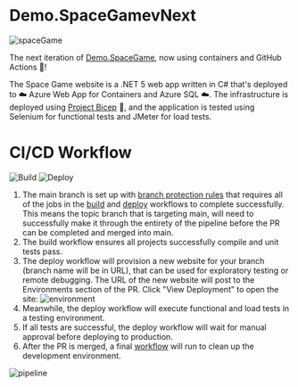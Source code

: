 # Demo.SpaceGamevNext
![spaceGame](https://user-images.githubusercontent.com/6855361/111529516-3efed480-8730-11eb-9a73-a1f4727f3b21.PNG)

The next iteration of [Demo.SpaceGame](https://github.com/MarcusFelling/Demo.SpaceGame), now using containers and GitHub Actions 🚀!

The Space Game website is a .NET 5 web app written in C# that's deployed to ☁️ Azure Web App for Containers and Azure SQL ☁️. The infrastructure is deployed using [Project Bicep](https://github.com/Azure/bicep) 💪, and the application is tested using Selenium for functional tests and JMeter for load tests.

# CI/CD Workflow

![Build](https://github.com/MarcusFelling/Demo.SpaceGamevNext/actions/workflows/build.yml/badge.svg?branch=main) 
![Deploy](https://github.com/MarcusFelling/Demo.SpaceGamevNext/actions/workflows/deployment.yml/badge.svg?branch=main)

1. The main branch is set up with [branch protection rules](https://docs.github.com/en/github/administering-a-repository/managing-a-branch-protection-rule#:~:text=You%20can%20create%20a%20branch,merged%20into%20the%20protected%20branch.) that requires all of the jobs in the [build](https://github.com/MarcusFelling/Demo.SpaceGamevNext/blob/main/.github/workflows/build.yml) and [deploy](https://github.com/MarcusFelling/Demo.SpaceGamevNext/blob/main/.github/workflows/deployment.yml) workflows to complete successfully. This means the topic branch that is targeting main, will need to successfully make it through the entirety of the pipeline before the PR can be completed and merged into main.
2. The build workflow ensures all projects successfully compile and unit tests pass.
3. The deploy workflow will provision a new website for your branch (branch name will be in URL), that can be used for exploratory testing or remote debugging. The URL of the new website will post to the Environments section of the PR. Click "View Deployment" to open the site:
![environment](https://user-images.githubusercontent.com/6855361/111533320-a61e8800-8734-11eb-93d4-b2f4883313b3.PNG)
5. Meanwhile, the deploy workflow will execute functional and load tests in a testing environment.
6. If all tests are successful, the deploy workflow will wait for manual approval before deploying to production.
7. After the PR is merged, a final [workflow](https://github.com/MarcusFelling/Demo.SpaceGamevNext/actions/runs/662366419/workflow) will run to clean up the development environment.

![pipeline](https://user-images.githubusercontent.com/6855361/111533722-1cbb8580-8735-11eb-95e7-df517da9a9cc.PNG)

